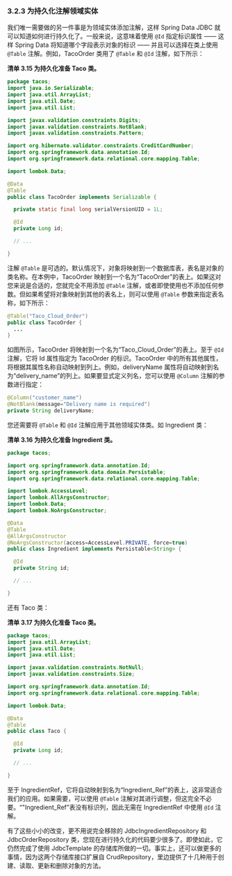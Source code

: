 ### 3.2.3 为持久化注解领域实体

我们唯一需要做的另一件事是为领域实体添加注解，这样 Spring Data JDBC 就可以知道如何进行持久化了。一般来说，这意味着使用 `@Id` 指定标识属性 —— 这样 Spring Data 将知道哪个字段表示对象的标识 —— 并且可以选择在类上使用 `@Table` 注解。例如，TacoOrder 类用了 `@Table` 和 `@Id` 注解，如下所示：

**清单 3.15 为持久化准备 Taco 类。**

```java
package tacos;
import java.io.Serializable;
import java.util.ArrayList;
import java.util.Date;
import java.util.List;

import javax.validation.constraints.Digits;
import javax.validation.constraints.NotBlank;
import javax.validation.constraints.Pattern;

import org.hibernate.validator.constraints.CreditCardNumber;
import org.springframework.data.annotation.Id;
import org.springframework.data.relational.core.mapping.Table;

import lombok.Data;

@Data
@Table
public class TacoOrder implements Serializable {

  private static final long serialVersionUID = 1L;

  @Id
  private Long id;

  // ...

}

```

注解 `@Table` 是可选的。默认情况下，对象将映射到一个数据库表，表名是对象的类名称。在本例中，TacoOrder 映射到一个名为“TacoOrder”的表上。如果这对您来说是合适的，您就完全不用添加 `@Table` 注解，或者即使使用也不添加任何参数。但如果希望将对象映射到其他的表名上，则可以使用 `@Table` 参数来指定表名称，如下所示：

```java
@Table("Taco_Cloud_Order")
public class TacoOrder {
  ...
}
```

如图所示，TacoOrder 将映射到一个名为“Taco_Cloud_Order”的表上。至于 `@Id` 注解，它将 Id 属性指定为 TacoOrder 的标识。TacoOrder 中的所有其他属性，将根据其属性名称自动映射到列上。例如，deliveryName 属性将自动映射到名为“delivery_name”的列上。如果要显式定义列名，您可以使用 `@Column` 注解的参数进行指定：

```java
@Column("customer_name")
@NotBlank(message="Delivery name is required")
private String deliveryName;
```

您还需要将 `@Table` 和 `@Id` 注解应用于其他领域实体类。如 Ingredient 类：

**清单 3.16 为持久化准备 Ingredient 类。**
```java
package tacos;

import org.springframework.data.annotation.Id;
import org.springframework.data.domain.Persistable;
import org.springframework.data.relational.core.mapping.Table;

import lombok.AccessLevel;
import lombok.AllArgsConstructor;
import lombok.Data;
import lombok.NoArgsConstructor;

@Data
@Table
@AllArgsConstructor
@NoArgsConstructor(access=AccessLevel.PRIVATE, force=true)
public class Ingredient implements Persistable<String> {

  @Id
  private String id;

  // ...

}
```

还有 Taco 类：

**清单 3.17 为持久化准备 Taco 类。**
```java
package tacos;
import java.util.ArrayList;
import java.util.Date;
import java.util.List;

import javax.validation.constraints.NotNull;
import javax.validation.constraints.Size;

import org.springframework.data.annotation.Id;
import org.springframework.data.relational.core.mapping.Table;

import lombok.Data;

@Data
@Table
public class Taco {

  @Id
  private Long id;

  // ...

}
```

至于 IngredientRef，它将自动映射到名为“Ingredient_Ref”的表上，这非常适合我们的应用。如果需要，可以使用 `@Table` 注解对其进行调整，但这完全不必要。“"Ingredient_Ref”表没有标识列，因此无需在 IngredientRef 中使用 `@Id` 注解。

有了这些小小的改变，更不用说完全移除的 JdbcIngredientRepository 和 JdbcOrderRepository 类，您现在进行持久化的代码要少很多了。即使如此，它仍然完成了使用 JdbcTemplate 的存储库所做的一切。事实上，还可以做更多的事情，因为这两个存储库接口扩展自 
CrudRepository，里边提供了十几种用于创建、读取、更新和删除对象的方法。

